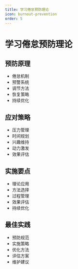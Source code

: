 ```yaml
---
title: 学习倦怠预防理论
icon: burnout-prevention
order: 5
---
```


# 学习倦怠预防理论

## 预防原理
- 倦怠机制
- 预警系统
- 调节方法
- 恢复策略
- 持续优化

## 应对策略
- 压力管理
- 时间规划
- 兴趣维持
- 动力激发
- 效果评估

## 实施要点
- 理论应用
- 方法选择
- 过程管理
- 效果评估
- 持续优化

## 最佳实践
- 预防规范
- 实施策略
- 优化方法
- 评估方案
- 维护建议
